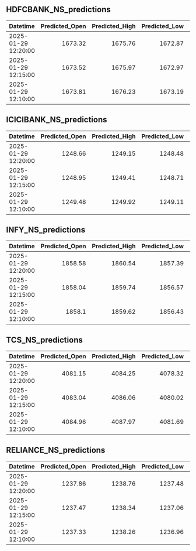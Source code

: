 ## HDFCBANK_NS_predictions
| Datetime            |   Predicted_Open |   Predicted_High |   Predicted_Low |   Predicted_Close |   Predicted_Volume |
|:--------------------|-----------------:|-----------------:|----------------:|------------------:|-------------------:|
| 2025-01-29 12:20:00 |          1673.32 |          1675.76 |         1672.87 |           1675.8  |            64608.7 |
| 2025-01-29 12:15:00 |          1673.52 |          1675.97 |         1672.97 |           1675.96 |            66806.4 |
| 2025-01-29 12:10:00 |          1673.81 |          1676.23 |         1673.19 |           1676.19 |            69087   |

## ICICIBANK_NS_predictions
| Datetime            |   Predicted_Open |   Predicted_High |   Predicted_Low |   Predicted_Close |   Predicted_Volume |
|:--------------------|-----------------:|-----------------:|----------------:|------------------:|-------------------:|
| 2025-01-29 12:20:00 |          1248.66 |          1249.15 |         1248.48 |           1248.67 |            73989   |
| 2025-01-29 12:15:00 |          1248.95 |          1249.41 |         1248.71 |           1248.93 |            75225.5 |
| 2025-01-29 12:10:00 |          1249.48 |          1249.92 |         1249.11 |           1249.38 |            78579.2 |

## INFY_NS_predictions
| Datetime            |   Predicted_Open |   Predicted_High |   Predicted_Low |   Predicted_Close |   Predicted_Volume |
|:--------------------|-----------------:|-----------------:|----------------:|------------------:|-------------------:|
| 2025-01-29 12:20:00 |          1858.58 |          1860.54 |         1857.39 |           1857.89 |            34749.5 |
| 2025-01-29 12:15:00 |          1858.04 |          1859.74 |         1856.57 |           1857.27 |            38864.3 |
| 2025-01-29 12:10:00 |          1858.1  |          1859.62 |         1856.43 |           1857.25 |            41647.3 |

## TCS_NS_predictions
| Datetime            |   Predicted_Open |   Predicted_High |   Predicted_Low |   Predicted_Close |   Predicted_Volume |
|:--------------------|-----------------:|-----------------:|----------------:|------------------:|-------------------:|
| 2025-01-29 12:20:00 |          4081.15 |          4084.25 |         4078.32 |           4080.93 |            11784   |
| 2025-01-29 12:15:00 |          4083.04 |          4086.06 |         4080.02 |           4082.57 |            12171.5 |
| 2025-01-29 12:10:00 |          4084.96 |          4087.97 |         4081.69 |           4084.17 |            12792   |

## RELIANCE_NS_predictions
| Datetime            |   Predicted_Open |   Predicted_High |   Predicted_Low |   Predicted_Close |   Predicted_Volume |
|:--------------------|-----------------:|-----------------:|----------------:|------------------:|-------------------:|
| 2025-01-29 12:20:00 |          1237.86 |          1238.76 |         1237.48 |           1238.22 |            71636   |
| 2025-01-29 12:15:00 |          1237.47 |          1238.34 |         1237.06 |           1237.85 |            70402.8 |
| 2025-01-29 12:10:00 |          1237.33 |          1238.26 |         1236.96 |           1237.72 |            71825.8 |


